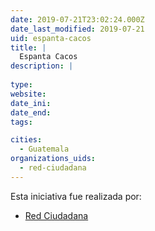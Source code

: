 ```yaml
---
date: 2019-07-21T23:02:24.000Z
date_last_modified: 2019-07-21
uid: espanta-cacos
title: |
  Espanta Cacos
description: |
  
type: 
website: 
date_ini: 
date_end: 
tags:

cities: 
  - Guatemala
organizations_uids:
  - red-ciudadana
---
```


Esta iniciativa fue realizada por:

- [Red Ciudadana](/organizaciones/red-ciudadana)
